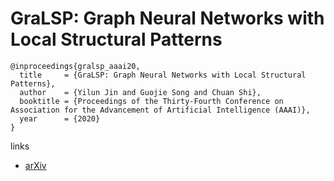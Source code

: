 # GraLSP: Graph Neural Networks with Local Structural Patterns

```
@inproceedings{gralsp_aaai20,
  title     = {GraLSP: Graph Neural Networks with Local Structural Patterns},
  author    = {Yilun Jin and Guojie Song and Chuan Shi},
  booktitle = {Proceedings of the Thirty-Fourth Conference on Association for the Advancement of Artificial Intelligence (AAAI)},
  year      = {2020}
}
```

links
- [arXiv](https://arxiv.org/abs/1911.07675)

